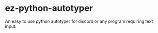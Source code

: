 # ez-python-autotyper
An easy to use python autotyper for discord or any program requiring text input.
